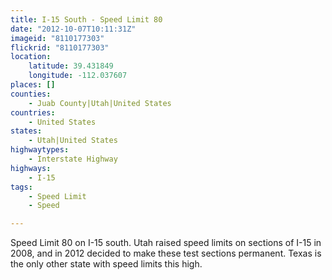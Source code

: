 ```yaml
---
title: I-15 South - Speed Limit 80
date: "2012-10-07T10:11:31Z"
imageid: "8110177303"
flickrid: "8110177303"
location:
    latitude: 39.431849
    longitude: -112.037607
places: []
counties:
    - Juab County|Utah|United States
countries:
    - United States
states:
    - Utah|United States
highwaytypes:
    - Interstate Highway
highways:
    - I-15
tags:
    - Speed Limit
    - Speed

---
```

Speed Limit 80 on I-15 south.  Utah raised speed limits on sections of I-15 in 2008, and in 2012 decided to make these test sections permanent.  Texas is the only other state with speed limits this high.